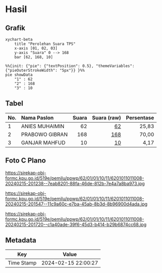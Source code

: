 # Hasil

## Grafik

```mermaid
xychart-beta
    title "Perolehan Suara TPS"
    x-axis [01, 02, 03]
    y-axis "Suara" 0 --> 168
    bar [62, 168, 10]
```

```mermaid
%%{init: {"pie": {"textPosition": 0.5}, "themeVariables": {"pieOuterStrokeWidth": "5px"}} }%%
pie showData
    "1" : 62
    "2" : 168
    "3" : 10
```

## Tabel

| No. | Nama Paslon    | Suara | Suara (raw) | Persentase |
|:--- |:-------------- | -----:| -----------:| ----------:|
| 1   | ANIES MUHAIMIN | 62    | [62][p-1]   | 25,83      |
| 2   | PRABOWO GIBRAN | 168   | [168][p-2]  | 70,00      |
| 3   | GANJAR MAHFUD  | 10    | [10][p-3]   | 4,17       |


[p-1]: https://github.com/gigit-pemilu/pemilu-2024-62-kalimantan-tengah/blob/main/pilpres/hitung-suara/sub/62-kalimantan-tengah/sub/01-kotawaringin-barat/sub/01-kumai/sub/1011-candi/sub/008-tps/sub/paslon-1.txt
[p-2]: https://github.com/gigit-pemilu/pemilu-2024-62-kalimantan-tengah/blob/main/pilpres/hitung-suara/sub/62-kalimantan-tengah/sub/01-kotawaringin-barat/sub/01-kumai/sub/1011-candi/sub/008-tps/sub/paslon-2.txt
[p-3]: https://github.com/gigit-pemilu/pemilu-2024-62-kalimantan-tengah/blob/main/pilpres/hitung-suara/sub/62-kalimantan-tengah/sub/01-kotawaringin-barat/sub/01-kumai/sub/1011-candi/sub/008-tps/sub/paslon-3.txt

## Foto C Plano

https://sirekap-obj-formc.kpu.go.id/519e/pemilu/ppwp/62/01/01/10/11/6201011011008-20240215-201238--7eab8201-88fa-46de-812b-7e4a7a8ba973.jpg

https://sirekap-obj-formc.kpu.go.id/519e/pemilu/ppwp/62/01/01/10/11/6201011011008-20240215-201547--11c9a60c-e7ba-45ab-8b3d-8b96900d4ada.jpg

https://sirekap-obj-formc.kpu.go.id/519e/pemilu/ppwp/62/01/01/10/11/6201011011008-20240215-201720--c1a40ade-39f6-45d3-b414-b29b6874cc68.jpg


## Metadata

| Key        | Value               |
| ---------- | ------------------- |
| Time Stamp | 2024-02-15 22:00:27 |



